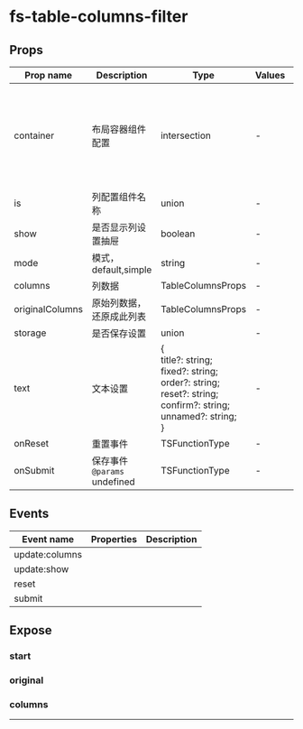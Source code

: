 # fs-table-columns-filter

## Props

| Prop name       | Description                      | Type                                                                                                                                      | Values | Default                                                                  |
| --------------- | -------------------------------- | ----------------------------------------------------------------------------------------------------------------------------------------- | ------ | ------------------------------------------------------------------------ |
| container       | 布局容器组件配置                 | intersection                                                                                                                              | -      | () =&gt; {<br/> return { is: "fs-columns-filter-layout-default" };<br/>} |
| is              | 列配置组件名称                   | union                                                                                                                                     | -      |                                                                          |
| show            | 是否显示列设置抽屉               | boolean                                                                                                                                   | -      |                                                                          |
| mode            | 模式，default,simple             | string                                                                                                                                    | -      | "default"                                                                |
| columns         | 列数据                           | TableColumnsProps                                                                                                                         | -      |                                                                          |
| originalColumns | 原始列数据，还原成此列表         | TableColumnsProps                                                                                                                         | -      |                                                                          |
| storage         | 是否保存设置                     | union                                                                                                                                     | -      | true                                                                     |
| text            | 文本设置                         | {<br/> title?: string;<br/> fixed?: string;<br/> order?: string;<br/> reset?: string;<br/> confirm?: string;<br/> unnamed?: string;<br/>} | -      |                                                                          |
| onReset         | 重置事件                         | TSFunctionType                                                                                                                            | -      |                                                                          |
| onSubmit        | 保存事件<br/>`@params` undefined | TSFunctionType                                                                                                                            | -      |                                                                          |

## Events

| Event name     | Properties | Description |
| -------------- | ---------- | ----------- |
| update:columns |            |
| update:show    |            |
| reset          |            |
| submit         |            |

## Expose

### start

>

### original

>

### columns

>

---
